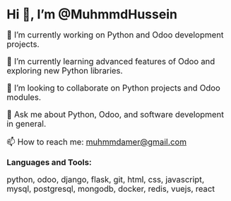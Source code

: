 # Hi 👋, I’m @MuhmmdHussein

<p style="font-size: 18px;">🔭 I’m currently working on Python and Odoo development projects.</p>

<p style="font-size: 18px;">🌱 I’m currently learning advanced features of Odoo and exploring new Python libraries.</p>

<p style="font-size: 18px;">👯 I’m looking to collaborate on Python projects and Odoo modules.</p>

<p style="font-size: 18px;">💬 Ask me about Python, Odoo, and software development in general.</p>

<p style="font-size: 18px;">📫 How to reach me: <a href="mailto:muhmmdamer@gmail.com">muhmmdamer@gmail.com</a></p>

<p style="font-size: 18px;"><strong>Languages and Tools:</strong></p>
<p style="font-size: 18px;">
python, odoo, django, flask, git, html, css, javascript, mysql, postgresql, mongodb, docker, redis, vuejs, react
</p>
